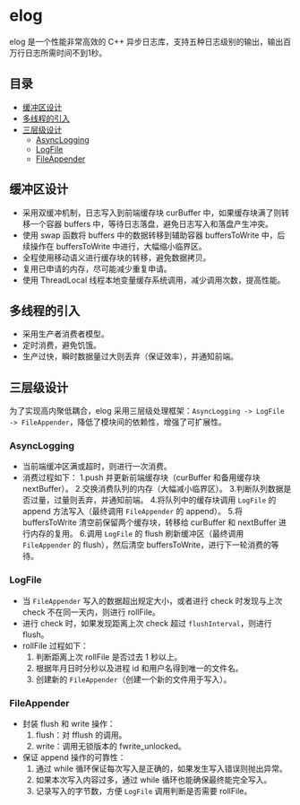 # elog

elog 是一个性能非常高效的 C++ 异步日志库，支持五种日志级别的输出，输出百万行日志所需时间不到1秒。

## 目录

- [缓冲区设计](#缓冲区设计)
- [多线程的引入](#多线程的引入)
- [三层级设计](#三层级设计)
  - [AsyncLogging](#asynclogging)
  - [LogFile](#logfile)
  - [FileAppender](#fileappender)

## 缓冲区设计

- 采用双缓冲机制，日志写入到前端缓存块 curBuffer 中，如果缓存块满了则转移一个容器 buffers 中，等待日志落盘，避免日志写入和落盘产生冲突。
- 使用 swap 函数将 buffers 中的数据转移到辅助容器 buffersToWrite 中，后续操作在 buffersToWrite 中进行，大幅缩小临界区。
- 全程使用移动语义进行缓存块的转移，避免数据拷贝。
- 复用已申请的内存，尽可能减少重复申请。
- 使用 ThreadLocal 线程本地变量缓存系统调用，减少调用次数，提高性能。

## 多线程的引入

- 采用生产者消费者模型。
- 定时消费，避免饥饿。
- 生产过快，瞬时数据量过大则丢弃（保证效率），并通知前端。

## 三层级设计

为了实现高内聚低耦合，elog 采用三层级处理框架：`AsyncLogging -> LogFile -> FileAppender`，降低了模块间的依赖性，增强了可扩展性。

### AsyncLogging

- 当前端缓冲区满或超时，则进行一次消费。
- 消费过程如下：
  1.push 并更新前端缓存块（curBuffer 和备用缓存块 nextBuffer）。
  2.交换消费队列的内存（大幅减小临界区）。
  3.判断队列数据是否过量，过量则丢弃，并通知前端。
  4.将队列中的缓存块调用 `LogFile` 的 append 方法写入（最终调用 `FileAppender` 的 append）。
  5.将 buffersToWrite 清空前保留两个缓存块，转移给 curBuffer 和 nextBuffer 进行内存的复用。
  6.调用 `LogFile` 的 flush 刷新缓冲区（最终调用 `FileAppender` 的 flush），然后清空 buffersToWrite，进行下一轮消费的等待。

### LogFile

- 当 `FileAppender` 写入的数据超出规定大小，或者进行 check 时发现与上次 check 不在同一天内，则进行 rollFile。
- 进行 check 时，如果发现距离上次 check 超过 `flushInterval`，则进行 flush。
- rollFile 过程如下：
  1. 判断距离上次 rollFile 是否过去 1 秒以上。
  2. 根据年月日时分秒以及进程 id 和用户名得到唯一的文件名。
  3. 创建新的 `FileAppender`（创建一个新的文件用于写入）。

### FileAppender

- 封装 flush 和 write 操作：
  1. flush：对 fflush 的调用。
  2. write：调用无锁版本的 fwrite_unlocked。
- 保证 append 操作的可靠性：
  1. 通过 while 循环保证每次写入是正确的，如果发生写入错误则抛出异常。
  2. 如果本次写入内容过多，通过 while 循环也能确保最终能完全写入。
  3. 记录写入的字节数，方便 `LogFile` 调用判断是否需要 rollFile。
